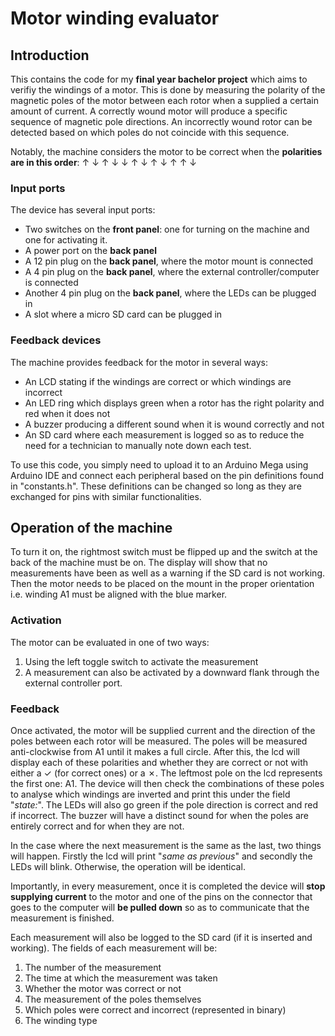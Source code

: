 # Motor winding evaluator

## Introduction

This contains the code for my **final year bachelor project** which aims to verifiy the windings of a motor. This is done by measuring the polarity of the magnetic poles of the motor between each rotor when a supplied a certain amount of current. A correctly wound motor will produce a specific sequence of magnetic pole directions. An incorrectly wound rotor can be detected based on which poles do not coincide with this sequence.

Notably, the machine considers the motor to be correct when the **polarities are in this order**: &uarr; &darr; &uarr; &darr; &darr; &uarr; &darr; &uarr; &darr; &uarr; &uarr; &darr; 

### Input ports
The device has several input ports:
- Two switches on the **front panel**: one for turning on the machine and one for activating it.
- A power port on the **back panel**
- A 12 pin plug on the **back panel**, where the motor mount is connected
- A 4 pin plug on the **back panel**, where the external controller/computer is connected
- Another 4 pin plug on the **back panel**, where the LEDs can be plugged in
- A slot where a micro SD card can be plugged in



### Feedback devices
The machine provides feedback for the motor in several ways: 
- An LCD stating if the windings are correct or which windings are incorrect
- An LED ring which displays green when a rotor has the right polarity and red when it does not
- A buzzer producing a different sound when it is wound correctly and not
- An SD card where each measurement is logged so as to reduce the need for a technician to manually note down each test.

To use this code, you simply need to upload it to an Arduino Mega using Arduino IDE and connect each peripheral based on the pin definitions found in "constants.h". These definitions can be changed so long as they are exchanged for pins with similar functionalities.

## Operation of the machine
To turn it on, the rightmost switch must be flipped up and the switch at the back of the machine must be on. The display will show that no measurements have been as well as a warning if the SD card is not working. Then the motor needs to be placed on the mount in the proper orientation i.e. winding A1 must be aligned with the blue marker.
### Activation
The motor can be evaluated in one of two ways: 
1. Using the left toggle switch to activate the measurement
1. A measurement can also be activated by a downward flank through the external controller port.

### Feedback
Once activated, the motor will be supplied current and the direction of the poles between each rotor will be measured. The poles will be measured anti-clockwise from A1 until it makes a full circle. After this, the lcd will display each of these polarities and whether they are correct or not with either a ✓ (for correct ones) or a ✗. The leftmost pole on the lcd represents the first one: A1. The device will then check the combinations of these poles to analyse which windings are inverted and print this under the field &quot;*state:*&quot;. The LEDs will also go green if the pole direction is correct and red if incorrect. The buzzer will have a distinct sound for when the poles are entirely correct and for when they are not.

In the case where the next measurement is the same as the last, two things will happen. Firstly the lcd will print &quot;*same as previous*&quot; and secondly the LEDs will blink. Otherwise, the operation will be identical.

Importantly, in every measurement, once it is completed the device will **stop supplying current** to the motor and one of the pins on the connector that goes to the computer will **be pulled down** so as to communicate that the measurement is finished.

Each measurement will also be logged to the SD card (if it is inserted and working). The fields of each measurement will be:
1. The number of the measurement
1. The time at which the measurement was taken
1. Whether the motor was correct or not
1. The measurement of the poles themselves
1. Which poles were correct and incorrect (represented in binary)
1. The winding type



